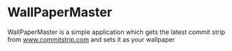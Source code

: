 # WallPaperMaster
WallPaperMaster is a simple application which gets the latest commit strip from www.commitstrip.com and sets it as your wallpaper

